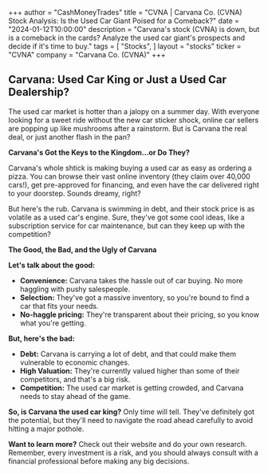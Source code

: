 +++
author = "CashMoneyTrades"
title = "CVNA |  Carvana Co. (CVNA) Stock Analysis: Is the Used Car Giant Poised for a Comeback?"
date = "2024-01-12T10:00:00"
description = "Carvana's stock (CVNA) is down, but is a comeback in the cards? Analyze the used car giant's prospects and decide if it's time to buy."
tags = [
"Stocks",
]
layout = "stocks"
ticker = "CVNA"
company = "Carvana Co. (CVNA)"
+++
        


## Carvana: Used Car King or Just a Used Car Dealership?

The used car market is hotter than a jalopy on a summer day. With everyone looking for a sweet ride without the new car sticker shock, online car sellers are popping up like mushrooms after a rainstorm. But is Carvana the real deal, or just another flash in the pan?  

**Carvana's Got the Keys to the Kingdom...or Do They?**

Carvana's whole shtick is making buying a used car as easy as ordering a pizza. You can browse their vast online inventory (they claim over 40,000 cars!), get pre-approved for financing, and even have the car delivered right to your doorstep. Sounds dreamy, right? 

But here's the rub. Carvana is swimming in debt, and their stock price is as volatile as a used car's engine. Sure, they've got some cool ideas, like a subscription service for car maintenance, but can they keep up with the competition? 

**The Good, the Bad, and the Ugly of Carvana**

**Let's talk about the good:**

* **Convenience:** Carvana takes the hassle out of car buying. No more haggling with pushy salespeople.
* **Selection:** They've got a massive inventory, so you're bound to find a car that fits your needs.
* **No-haggle pricing:** They're transparent about their pricing, so you know what you're getting.

**But, here's the bad:**

* **Debt:** Carvana is carrying a lot of debt, and that could make them vulnerable to economic changes.
* **High Valuation:**  They're currently valued higher than some of their competitors, and that's a big risk.
* **Competition:** The used car market is getting crowded, and Carvana needs to stay ahead of the game.

**So, is Carvana the used car king?** Only time will tell. They've definitely got the potential, but they'll need to navigate the road ahead carefully to avoid hitting a major pothole.  

**Want to learn more?** Check out their website and do your own research. Remember, every investment is a risk, and you should always consult with a financial professional before making any big decisions. 

        